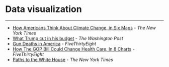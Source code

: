 # Data visualization

---

- [How Americans Think About Climate Change, in Six Maps](https://www.nytimes.com/interactive/2017/03/21/climate/how-americans-think-about-climate-change-in-six-maps.html) - _The New York Times_
- [What Trump cut in his budget](https://www.washingtonpost.com/graphics/politics/trump-presidential-budget-2018-proposal/?utm_term=.72665e246b73) - _The Washington Post_
- [Gun Deaths in America](https://fivethirtyeight.com/features/gun-deaths/) - _FiveThirtyEight_
- [How The GOP Bill Could Change Health Care, In 8 Charts](https://fivethirtyeight.com/features/how-the-gop-bill-could-change-health-care-in-8-charts/) - _FiveThirtyEight_
- [Paths to the White House](http://www.nytimes.com/elections/2012/results/president/scenarios.html) - _The New York Times_